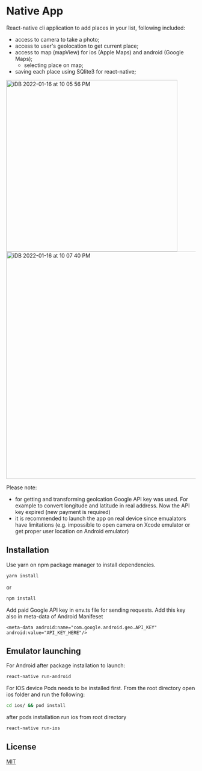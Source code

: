 # Native App

React-native cli application to add places in your list, following included:

  - access to camera to take a photo;
  - access to user's geolocation to get current place;
  - access to map (mapView) for ios (Apple Maps) and android (Google Maps);
    - selecting place on map;
  - saving each place using SQlite3 for react-native;

<img width="455" alt="iDB 2022-01-16 at 10 05 56 PM" src="https://user-images.githubusercontent.com/71078231/149674198-62365567-8459-414a-b7ed-7e3858701581.png">
<img width="603" alt="iDB 2022-01-16 at 10 07 40 PM" src="https://user-images.githubusercontent.com/71078231/149674254-508f5bc2-73a2-4452-a7af-1e875ae70b92.png">

Please note: 
  - for getting and transforming geolcation Google API key was used. For example to convert longitude and latitude in real address. Now the API key expired (new payment is required)
  - it is recommended to launch the app on real device since emualators have limitations (e.g. impossible to open camera on Xcode emulator or get proper user location on Android emulator)


## Installation

Use yarn on npm package manager to install dependencies.

```bash
yarn install
```
or

```bash
npm install
```
Add paid Google API key in env.ts file for sending requests. Add this key also in meta-data of Android Manifeset 

`
   <meta-data
      android:name="com.google.android.geo.API_KEY"
      android:value="API_KEY_HERE"/>
`
## Emulator launching

For Android after package installation to launch:

```bash
react-native run-android
```

For IOS device Pods needs to be installed first. From the root directory open ios folder and run the following:

```bash
cd ios/ && pod install
```

after pods installation run ios from root directory

```bash
react-native run-ios
```

## License

[MIT](https://choosealicense.com/licenses/mit/)
